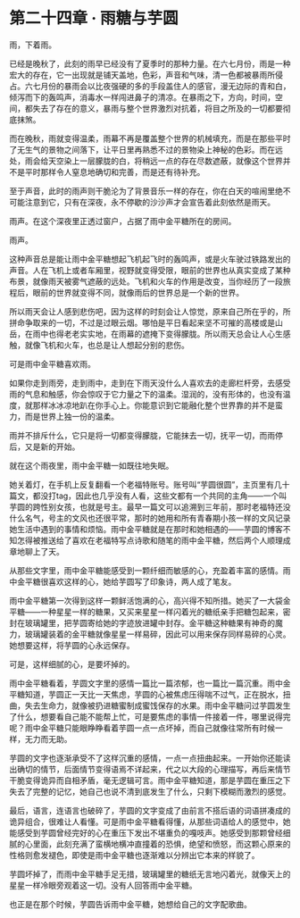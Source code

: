 # 第二十四章 · 雨糖与芋圆

雨，下着雨。

已经是晚秋了，此刻的雨早已经没有了夏季时的那种力量。在六七月份，雨是一种宏大的存在，它一出现就是铺天盖地，色彩，声音和气味，清一色都被暴雨所侵占。六七月份的暴雨会以比夜强硬的多的手段盖住人的感官，漫无边际的青和白，倾泻而下的轰鸣声，消毒水一样闯进鼻子的清凉。在暴雨之下，方向，时间，空间，都失去了存在的意义，暴雨与整个世界激烈对抗着，将目之所及的一切都要彻底抹煞。

而在晚秋，雨就变得温柔，雨幕不再是覆盖整个世界的机械填充，而是在那些平时了无生气的景物之间落下，让平日里再熟悉不过的景物染上神秘的色彩。而在远处，雨会给天空染上一层朦胧的白，将稍远一点的存在尽数遮蔽，就像这个世界并不是平时那样令人窒息地确切和完善，而是还有待补充。

至于声音，此时的雨声则干脆沦为了背景音乐一样的存在，你在白天的喧闹里绝不可能注意到它，只有在深夜，永不停歇的沙沙声才会宣告着此刻依然是雨天。

雨声。在这个深夜里正透过窗户，占据了雨中金平糖所在的房间。
 
雨声。

这种声音总是能让雨中金平糖想起飞机起飞时的轰鸣声，或是火车驶过铁路发出的声音。人在飞机上或者车厢里，视野就变得受限，眼前的世界也从真实变成了某种布景，就像雨天被雾气遮蔽的远处。飞机和火车的作用是改变，当你经历了一段旅程后，眼前的世界就变得不同，就像雨后的世界总是一个新的世界。

所以雨天会让人感到悲伤吧，因为这样的时刻会让人惊觉，原来自己所在乎的，所拼命争取来的一切，不过是过眼云烟。哪怕是平日看起来坚不可摧的高楼或是山岳，在雨中也得老老实实地，在雨幕的遮掩下变得朦胧。所以雨天总会让人心生感触，就像飞机和火车，也总是让人想起分别的悲伤。
 
可是雨中金平糖喜欢雨。

如果你走到雨旁，走到雨中，走到在下雨天没什么人喜欢去的走廊栏杆旁，去感受雨的气息和触感，你会惊叹于它力量之下的温柔。湿润的，没有形体的，也没有温度，就那样冰冰凉地趴在你手心上。你能意识到它能融化整个世界靠的并不是蛮力，而是世界上独一份的温柔。

雨并不排斥什么，它只是将一切都变得朦胧，它能抹去一切，抚平一切，而雨停后，又是新的开始。
 
就在这个雨夜里，雨中金平糖一如既往地失眠。

她关着灯，在手机上反复翻看一个老福特账号。账号叫“芋圆很圆”，主页里有几十篇文，都没打tag，因此也几乎没有人看，这些文都有一个共同的主角——一个叫芋圆的跨性别女孩，也就是号主。最早一篇文可以追溯到三年前，那时老福特还没什么名气，号主的文风也还很平常，那时的她用和所有青春期小孩一样的文风记录她生活中遇到的事情和烦恼。雨中金平糖就是在那时和她相遇的——芋圆的博客不知怎得被推送给了喜欢在老福特写点诗歌和随笔的雨中金平糖，然后两个人顺理成章地聊上了天。

从那些文字里，雨中金平糖能感受到一颗纤细而敏感的心，充盈着丰富的感情。雨中金平糖很喜欢这样的心，她给芋圆写了印象诗，两人成了笔友。

雨中金平糖第一次得到这样一颗鲜活饱满的心，高兴得不知所措。她买了一大袋金平糖——一种星星一样的糖果，又买来星星一样闪着光的糖纸亲手把糖包起来，密封在玻璃罐里，把芋圆寄给她的字迹放进罐中封存。金平糖这种糖果有神奇的魔力，玻璃罐装着的金平糖就像星星一样易碎，因此可以用来保存同样易碎的心灵。她想要这样，将芋圆的心永远保存。
 
可是，这样细腻的心，是要坏掉的。

雨中金平糖看着，芋圆文字里的感情一篇比一篇浓郁，也一篇比一篇沉重。雨中金平糖知道，芋圆正一天比一天焦虑，芋圆的心被焦虑压得喘不过气，正在脱水，扭曲，失去生命力，就像被扔进糖蜜制成蜜饯保存的水果。雨中金平糖问过芋圆发生了什么，想要看自己能不能帮上忙，可是要焦虑的事情一件接着一件，哪里说得完呢？雨中金平糖只能眼睁睁看着芋圆一点一点坏掉，而自己就像往常所有时候一样，无力而无助。
 
芋圆的文字也逐渐承受不了这样沉重的感情，一点一点扭曲起来。一开始你还能读出确切的情节，后面情节变得语焉不详起来，代之以大段的心理描写，再后来情节干脆变得诡异而自相矛盾，毫无逻辑可言。雨中金平糖知道，那是芋圆在重压之下失去了完整的记忆，她自己也说不清到底发生了什么，只剩下模糊而激烈的感觉。

最后，语言，连语言也破碎了，芋圆的文字变成了由前言不搭后语的词语拼凑成的诡异组合，很难让人看懂。可是雨中金平糖看得懂，从那些词语给人的感觉中，她能感受到芋圆曾经完好的心在重压下发出不堪重负的嘎吱声。她感受到那颗曾经细腻的心里面，此刻充满了蛮横地横冲直撞着的恐惧，绝望和愤怒，而这颗心原来的性格则愈发褪色，即使是雨中金平糖也逐渐难以分辨出它本来的样貌了。

芋圆坏掉了，而雨中金平糖手足无措，玻璃罐里的糖纸无言地闪着光，就像天上的星星一样冷眼旁观着这一切。没有人回答雨中金平糖。
 
也正是在那个时候，芋圆告诉雨中金平糖，她想给自己的文字配歌曲。